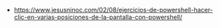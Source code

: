 * https://www.jesusninoc.com/02/08/ejercicios-de-powershell-hacer-clic-en-varias-posiciones-de-la-pantalla-con-powershell/
